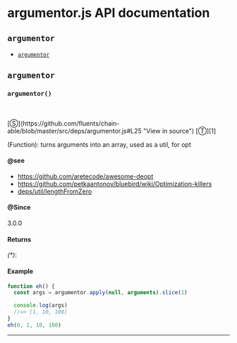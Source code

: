 # argumentor.js API documentation

<!-- div class="toc-container" -->

<!-- div -->

## `argumentor`
* <a href="#argumentor"  data-meta="argumentor"  data-call="argumentor"  data-category="Methods"  data-description="Function turns arguments into an array used as a util for opt"  data-name="argumentor"  data-see="href https github com aretecode awesome deopt label https github com aretecode awesome deopt href https github com petkaantonov bluebird wiki Optimization killers label https github com petkaantonov bluebird wiki Optimization killers href https github com fluents chain able blob master src deps util lengthFromZero js label deps util lengthFromZero"  data-all="meta argumentor call argumentor category Methods description Function turns arguments into an array used as a util for opt name argumentor member see href https github com aretecode awesome deopt label https github com aretecode awesome deopt href https github com petkaantonov bluebird wiki Optimization killers label https github com petkaantonov bluebird wiki Optimization killers href https github com fluents chain able blob master src deps util lengthFromZero js label deps util lengthFromZero notes todos klassProps" >`argumentor`</a>

<!-- /div -->

<!-- /div -->

<!-- div class="doc-container" -->

<!-- div -->

## `argumentor`

<!-- div -->

<h3 id="argumentor" data-member="" data-category="Methods" data-name="argumentor"><code>argumentor()</code></h3>
<br>
<br>
[&#x24C8;](https://github.com/fluents/chain-able/blob/master/src/deps/argumentor.js#L25 "View in source") [&#x24C9;][1]

(Function): turns arguments into an array, used as a util, for opt


#### @see 

* <a href="https://github.com/aretecode/awesome-deopt" >https://github.com/aretecode/awesome-deopt</a>
* <a href="https://github.com/petkaantonov/bluebird/wiki/Optimization-killers" >https://github.com/petkaantonov/bluebird/wiki/Optimization-killers</a>
* <a href="https://github.com/fluents/chain-able/blob/master/src/deps/util/lengthFromZero.js" >deps/util/lengthFromZero</a>

#### @Since
3.0.0

#### Returns
*(&#42;)*:

#### Example
```js
function eh() {
  const args = argumentor.apply(null, arguments).slice(1)

  console.log(args)
  //=> [1, 10, 100]
}
eh(0, 1, 10, 100)

```
---

<!-- /div -->

<!-- /div -->

<!-- /div -->

 [1]: #argumentor "Jump back to the TOC."
